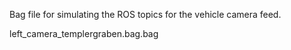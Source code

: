 

Bag file for simulating the ROS topics for the vehicle camera feed.

left_camera_templergraben.bag.bag
